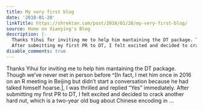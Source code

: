 ```yaml
---
title: My very first blog
date: '2018-01-28'
linkTitle: https://shrektan.com/post/2018/01/28/my-very-first-blog/
source: Home on Xianying's Blog
description: |-
  Thanks Yihui for inviting me to help him mantaining the DT package. Though we&rsquo;ve never met in person before ^[In fact, I met him once in 2016 on an R meeting in Beijing but didn&rsquo;t start a conversation because he had talked himself hoarse.], I was thrilled and replied &ldquo;Yes&rdquo; immediately.
  After submitting my first PR to DT, I felt excited and decided to crack another hard nut, which is a two-year old bug about Chinese encoding in ...
disable_comments: true
---
```

Thanks Yihui for inviting me to help him mantaining the DT package. Though we&rsquo;ve never met in person before ^[In fact, I met him once in 2016 on an R meeting in Beijing but didn&rsquo;t start a conversation because he had talked himself hoarse.], I was thrilled and replied &ldquo;Yes&rdquo; immediately.
After submitting my first PR to DT, I felt excited and decided to crack another hard nut, which is a two-year old bug about Chinese encoding in ...